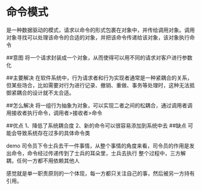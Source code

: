 # 命令模式

是一种数据驱动的模式，请求以命令的形式包裹在对象中，并传给调用对象。调用对象寻找可以处理该命令的合适的对象，并把该命令传递给该对象，该对象执行命令

##意图
将一个请求封装成一个对象，从而使得可以用不同的请求对客户进行参数化

##主要解决
在软件系统中，行为请求者和行为实现者通常是一种紧耦合的关系，但某些场合，比如需要对行为进行记录、撤销、重做、事务等处理时，这种无法抵御紧耦合的设计就不太合适。

##怎么解决
将一组行为抽象为对象，可以实现二者之间的松耦合，通过调用者调用接收者执行命令，调用者>接收者>命令

##优点
    1、降低了系统耦合度
    2、新的命令可以很容易添加到系统中去
##缺点
    可能会导致系统存在过多的具体命令类
    
demo
司令员下令士兵去干一件事情，从整个事情的角度来看，司令员的作用是发出命令，命令经过传递传到了士兵的耳朵里，士兵去执行
整个过程中，三方解耦，任何一方都不用依赖其他人

感觉就是单一职责原则的一个体现，每一方都只关注自己的事，然后被另一方持有引用。
    
    
    
    
    

